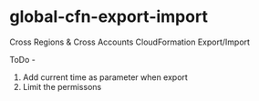 # global-cfn-export-import
Cross Regions &amp; Cross Accounts Cloud​Formation Export/Import 

ToDo -

1. Add current time as parameter when export
2. Limit the permissons
